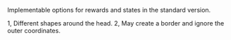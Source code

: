 Implementable options for rewards and states in the standard version.

1, Different shapes around the head. 
2, May create a border and ignore the outer coordinates.
